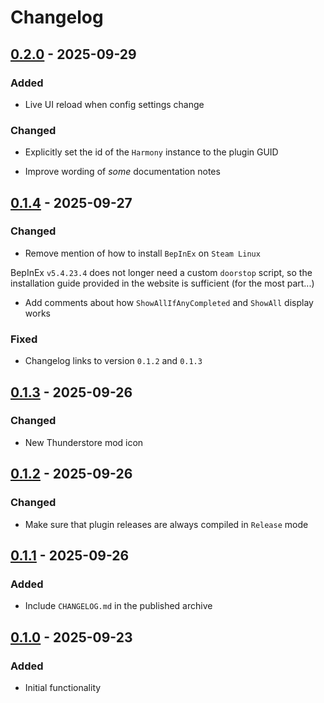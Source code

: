 # Changelog

## [0.2.0] - 2025-09-29

### Added

- Live UI reload when config settings change

### Changed

- Explicitly set the id of the `Harmony` instance to the plugin GUID

- Improve wording of _some_ documentation notes

## [0.1.4] - 2025-09-27

### Changed

- Remove mention of how to install `BepInEx` on `Steam Linux`

BepInEx `v5.4.23.4` does not longer need a custom `doorstop` script, so
the installation guide provided in the website is sufficient (for the
most part...)

- Add comments about how `ShowAllIfAnyCompleted` and `ShowAll` display
works

### Fixed

- Changelog links to version `0.1.2` and `0.1.3`

## [0.1.3] - 2025-09-26

### Changed

- New Thunderstore mod icon

## [0.1.2] - 2025-09-26

### Changed

- Make sure that plugin releases are always compiled in `Release` mode

## [0.1.1] - 2025-09-26

### Added

- Include `CHANGELOG.md` in the published archive

## [0.1.0] - 2025-09-23

### Added

- Initial functionality

[0.2.0]: https://github.com/UserIsntAvailable/Silksong.EndingIndicators/compare/v0.1.4...v0.2.0
[0.1.4]: https://github.com/UserIsntAvailable/Silksong.EndingIndicators/compare/v0.1.3...v0.1.4
[0.1.3]: https://github.com/UserIsntAvailable/Silksong.EndingIndicators/compare/1eded41de90d40527d2a405e0b5cc26ba35ef555...v0.1.3
[0.1.2]: https://github.com/UserIsntAvailable/Silksong.EndingIndicators/compare/v0.1.1...1eded41de90d40527d2a405e0b5cc26ba35ef555
[0.1.1]: https://github.com/UserIsntAvailable/Silksong.EndingIndicators/compare/v0.1.0...v0.1.1
[0.1.0]: https://github.com/UserIsntAvailable/Silksong.EndingIndicators/releases/tag/v0.1.0
